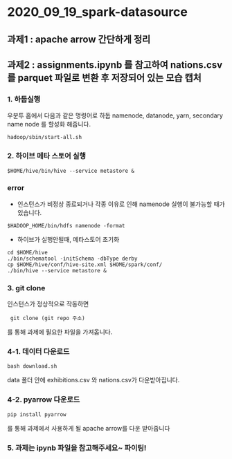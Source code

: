 # 2020_09_19_spark-datasource

## 과제1 : apache arrow 간단하게 정리
## 과제2 : assignments.ipynb 를 참고하여 nations.csv를 parquet 파일로 변환 후 저장되어 있는 모습 캡처

### 1. 하둡실행
우분투 홈에서 다음과 같은 명령어로 하둡 namenode, datanode, yarn, secondary name node 를 할성화 해줍니다.
```
hadoop/sbin/start-all.sh
```

### 2. 하이브 메타 스토어 실행
```
$HOME/hive/bin/hive --service metastore &
```

### error
* 인스턴스가 비정상 종료되거나 각종 이유로 인해 namenode 실행이 불가능할 때가 있습니다.
```
$HADOOP_HOME/bin/hdfs namenode -format
```
* 하이브가 실행안될때, 메타스토어 초기화
```
cd $HOME/hive
./bin/schematool -initSchema -dbType derby
cp $HOME/hive/conf/hive-site.xml $HOME/spark/conf/
./bin/hive --service metastore &
```
### 3. git clone 
인스턴스가 정상적으로 작동하면 
```
 git clone (git repo 주소)
```
를 통해 과제에 필요한 파일을 가져옵니다.

### 4-1. 데이터 다운로드
```
bash download.sh
```
data 폴더 안에 exhibitions.csv 와 nations.csv가 다운받아집니다.
### 4-2. pyarrow 다운로드
```
pip install pyarrow
```
를 통해 과제에서 사용하게 될 apache arrow를 다운 받아줍니다

### 5. 과제는 ipynb 파일을 참고해주세요~ 파이팅!
